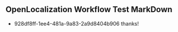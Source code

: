 ## OpenLocalization Workflow Test MarkDown
* 928df8ff-1ee4-481a-9a83-2a9d8404b906 thanks!

<!--HONumber=Jul16_HO3-->



